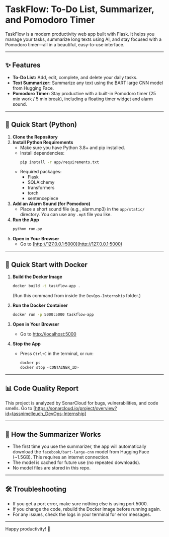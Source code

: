 # TaskFlow: To-Do List, Summarizer, and Pomodoro Timer

TaskFlow is a modern productivity web app built with Flask. It helps you manage your tasks, summarize long texts using AI, and stay focused with a Pomodoro timer—all in a beautiful, easy-to-use interface.

---

## ✨ Features
- **To-Do List:** Add, edit, complete, and delete your daily tasks.
- **Text Summarizer:** Summarize any text using the BART large CNN model from Hugging Face.
- **Pomodoro Timer:** Stay productive with a built-in Pomodoro timer (25 min work / 5 min break), including a floating timer widget and alarm sound.

---

## 🚀 Quick Start (Python)

1. **Clone the Repository**
2. **Install Python Requirements**
   - Make sure you have Python 3.8+ and pip installed.
   - Install dependencies:
     ```sh
     pip install -r app/requirements.txt
     ```
   - Required packages:
     - Flask
     - SQLAlchemy
     - transformers
     - torch
     - sentencepiece
3. **Add an Alarm Sound (for Pomodoro)**
   - Place a short sound file (e.g., alarm.mp3) in the `app/static/` directory. You can use any `.mp3` file you like.
4. **Run the App**
   ```sh
   python run.py
   ```
5. **Open in Your Browser**
   - Go to [http://127.0.0.1:5000](http://127.0.0.1:5000)

---

## 🐳 Quick Start with Docker

1. **Build the Docker Image**
   ```sh
   docker build -t taskflow-app .
   ```
   (Run this command from inside the `DevOps-Internship` folder.)

2. **Run the Docker Container**
   ```sh
   docker run -p 5000:5000 taskflow-app
   ```

3. **Open in Your Browser**
   - Go to [http://localhost:5000](http://localhost:5000)

4. **Stop the App**
   - Press `Ctrl+C` in the terminal, or run:
     ```sh
     docker ps
     docker stop <CONTAINER_ID>
     ```

---

## 📊 Code Quality Report
This project is analyzed by SonarCloud for bugs, vulnerabilities, and code smells. Go to [https://sonarcloud.io/project/overview?id=tassnimelleuch_DevOps-Internship]

---

## 🤖 How the Summarizer Works
- The first time you use the summarizer, the app will automatically download the `facebook/bart-large-cnn` model from Hugging Face (~1.5GB). This requires an internet connection.
- The model is cached for future use (no repeated downloads).
- No model files are stored in this repo.

---

## 🛠️ Troubleshooting
- If you get a port error, make sure nothing else is using port 5000.
- If you change the code, rebuild the Docker image before running again.
- For any issues, check the logs in your terminal for error messages.

---

Happy productivity! 🎉 